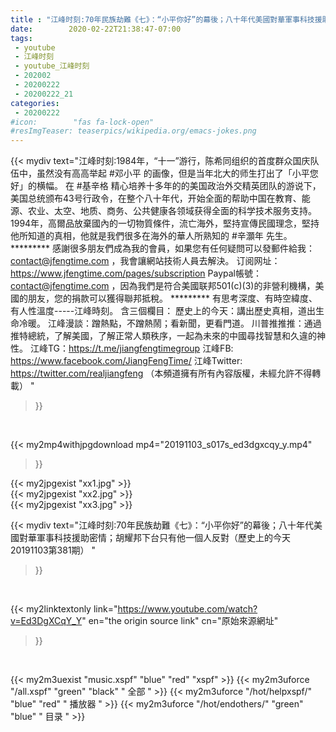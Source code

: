 ```yaml
---
title : "江峰时刻:70年民族劫難《七》：“小平你好”的幕後；八十年代美國對華軍事科技援助密情；胡耀邦下台只有他一個人反對（歷史上的今天20191103第381期） "
date:        2020-02-22T21:38:47-07:00
tags:
 - youtube
 - 江峰时刻
 - youtube_江峰时刻
 - 202002
 - 20200222
 - 20200222_21
categories:
 - 20200222
#icon:        "fas fa-lock-open"
#resImgTeaser: teaserpics/wikipedia.org/emacs-jokes.png
---
```


{{< mydiv text="江峰时刻:1984年，“十一”游行，陈希同组织的首度群众国庆队伍中，虽然没有高高举起 #邓小平 的画像，但是当年北大的师生打出了「小平您好」的横幅。 在 #基辛格 精心培养十多年的的美国政治外交精英团队的游说下，美国总统颁布43号行政令，在整个八十年代，开始全面的帮助中国在教育、能源、农业、太空、地质、商务、公共健康各领域获得全面的科学技术服务支持。 1994年，高爾品放棄國內的一切物質條件，流亡海外，堅持宣傳民國理念，堅持他所知道的真相，他就是我們很多在海外的華人所熟知的 #辛灝年 先生。     ********* 感謝很多朋友們成為我的會員，如果您有任何疑問可以發郵件給我：contact@jfengtime.com ，我會讓網站技術人員去解決。 订阅网址：https://www.jfengtime.com/pages/subscription Paypal帳號：contact@jfengtime.com ，因為我們是符合美國联邦501(c)(3)的非營利機構，美國的朋友，您的捐款可以獲得聯邦抵稅。     ********* 有思考深度、有時空緯度、有人性溫度-----江峰時刻。 含三個欄目： 歷史上的今天：講出歷史真相，道出生命冷暖。 江峰漫談：蹭熱點，不蹭熱鬧；看新聞，更看門道。 川普推推推：通過推特總統，了解美國，了解正常人類秩序，一起為未來的中國尋找智慧和久違的神性。  江峰TG：https://t.me/jiangfengtimegroup 江峰FB: https://www.facebook.com/JiangFengTime/ 江峰Twitter: https://twitter.com/realjiangfeng （本頻道擁有所有內容版權，未經允許不得轉載） "
>}}
<br>


{{< my2mp4withjpgdownload mp4="20191103_s017s_ed3dgxcqy_y.mp4"
>}}

{{< my2jpgexist "xx1.jpg" >}}<br>
{{< my2jpgexist "xx2.jpg" >}}<br>
{{< my2jpgexist "xx3.jpg" >}}<br>



{{< mydiv text="江峰时刻:70年民族劫難《七》：“小平你好”的幕後；八十年代美國對華軍事科技援助密情；胡耀邦下台只有他一個人反對（歷史上的今天20191103第381期） "
>}}
<br>

{{< my2linktextonly link="https://www.youtube.com/watch?v=Ed3DgXCqY_Y"
en="the origin source link" cn="原始來源網址"
>}}


<br>

{{< my2m3uexist "music.xspf"        "blue"   "red"    "xspf" >}} {{< my2m3uforce "/all.xspf"         "green"  "black"  " 全部 " >}} {{< my2m3uforce "/hot/helpxspf/"    "blue"   "red"    " 播放器 " >}} {{< my2m3uforce "/hot/endothers/"   "green"  "blue"   " 目录 " >}} 

